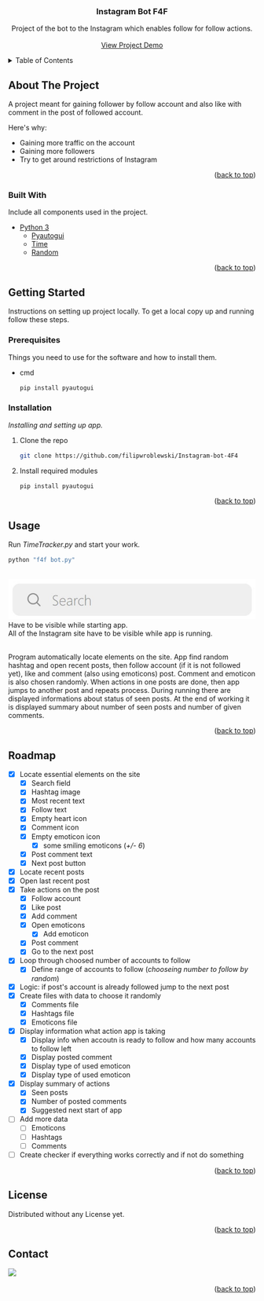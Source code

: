 <div id="top"></div>

<!-- PROJECT LOGO -->
<br>
<div align="center">

  <h3 align="center">Instagram Bot F4F</h3>

  <p align="center">
    Project of the bot to the Instagram which enables follow for follow actions.  
    <br>
    <br>
    <a href="https://youtu.be/2TS3ffwVsGs" target="_blank">View Project Demo</a>
  </p>
</div>

<!-- TABLE OF CONTENTS -->
<details>
  <summary>Table of Contents</summary>
  <ol>
    <li>
      <a href="#about-the-project">About The Project</a>
      <ul>
        <li><a href="#built-with">Built With</a></li>
      </ul>
    </li>
    <li>
      <a href="#getting-started">Getting Started</a>
      <ul>
        <li><a href="#prerequisites">Prerequisites</a></li>
        <li><a href="#installation">Installation</a></li>
      </ul>
    </li>
    <li><a href="#usage">Usage</a></li>
    <li><a href="#roadmap">Roadmap</a></li>
    <li><a href="#license">License</a></li>
    <li><a href="#contact">Contact</a></li>
  </ol>
</details>

<!-- ABOUT THE PROJECT -->

## About The Project

A project meant for gaining follower by follow account and also like with comment in the post of followed account.

Here's why:

- Gaining more traffic on the account
- Gaining more followers
- Try to get around restrictions of Instagram

<p align="right">(<a href="#top">back to top</a>)</p>

### Built With

Include all components used in the project.

- [Python 3](https://www.python.org/)
  - [Pyautogui](https://pyautogui.readthedocs.io/en/latest/)
  - [Time](https://docs.python.org/3/library/time.html)
  - [Random](https://docs.python.org/3/library/random.html)

<p align="right">(<a href="#top">back to top</a>)</p>

<!-- GETTING STARTED -->

## Getting Started

Instructions on setting up project locally. To get a local copy up and running follow these steps.

### Prerequisites

Things you need to use for the software and how to install them.

- cmd
  ```sh
  pip install pyautogui
  ```

### Installation

_Installing and setting up app._

1. Clone the repo
   ```sh
   git clone https://github.com/filipwroblewski/Instagram-bot-4F4
   ```
2. Install required modules
   ```sh
   pip install pyautogui
   ```
   <p align="right">(<a href="#top">back to top</a>)</p>

<!-- USAGE EXAMPLES -->

## Usage

Run _TimeTracker.py_ and start your work.

```sh
python "f4f bot.py"
```

<br>
<img src=".\to README\img\search.jpg" alt="Search field"> 
Have to be visible while starting app. 
<br>
All of the Instagram site have to be visible while app is running. 
<br>
<br>

Program automatically locate elements on the site. App find random hashtag and open recent posts, then follow account (if it is not followed yet), like and comment (also using emoticons) post. Comment and emoticon is also chosen randomly. When actions in one posts are done, then app jumps to another post and repeats process. During running there are displayed informations about status of seen posts. At the end of working it is displayed summary about number of seen posts and number of given comments.

<p align="right">(<a href="#top">back to top</a>)</p>

<!-- ROADMAP -->

## Roadmap

- [x] Locate essential elements on the site
  - [x] Search field
  - [x] Hashtag image
  - [x] Most recent text
  - [x] Follow text
  - [x] Empty heart icon
  - [x] Comment icon
  - [x] Empty emoticon icon
    - [x] some smiling emoticons (_+/- 6_)
  - [x] Post comment text
  - [x] Next post button
- [x] Locate recent posts
- [x] Open last recent post
- [x] Take actions on the post
  - [x] Follow account
  - [x] Like post
  - [x] Add comment
  - [x] Open emoticons
    - [x] Add emoticon
  - [x] Post comment
  - [x] Go to the next post
- [x] Loop through choosed number of accounts to follow
  - [x] Define range of accounts to follow (_chooseing number to follow by random_)
- [x] Logic: if post's account is already followed jump to the next post
- [x] Create files with data to choose it randomly
  - [x] Comments file
  - [x] Hashtags file
  - [x] Emoticons file
- [x] Display information what action app is taking
  - [x] Display info when accoutn is ready to follow and how many accounts to follow left
  - [x] Display posted comment
  - [x] Display type of used emoticon
  - [x] Display type of used emoticon
- [x] Display summary of actions
  - [x] Seen posts
  - [x] Number of posted comments
  - [x] Suggested next start of app
- [ ] Add more data
  - [ ] Emoticons
  - [ ] Hashtags
  - [ ] Comments
- [ ] Create checker if everything works correctly and if not do something

<p align="right">(<a href="#top">back to top</a>)</p>

<!-- LICENSE -->

## License

<!-- Distributed under the ________ License. See `LICENSE.txt` for more information. -->

Distributed without any License yet.

<p align="right">(<a href="#top">back to top</a>)</p>

<!-- CONTACT -->

## Contact

<a href="https://twitter.com/wrobl_ewski" ><img src="https://img.shields.io/twitter/follow/wrobl_ewski.svg?style=social"></a>

<p align="right">(<a href="#top">back to top</a>)</p>
